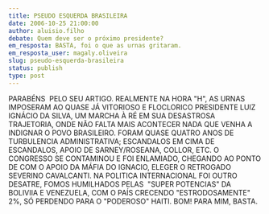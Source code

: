 ```yaml
---
title: PSEUDO ESQUERDA BRASILEIRA
date: 2006-10-25 21:00:00
author: aluisio.filho
debate: Quem deve ser o próximo presidente?
em_resposta: BASTA, foi o que as urnas gritaram.
em_resposta_user: magaly.oliveira
slug: pseudo-esquerda-brasileira
status: publish 
type: post
---
```


PARABÉNS  PELO SEU ARTIGO. REALMENTE NA HORA "H", AS URNAS IMPOSERAM AO QUASE JÁ VITORIOSO E FLOCLORICO PRESIDENTE LUIZ IGNÁCIO DA SILVA, UM MARCHA À RÉ EM SUA DESASTROSA TRAJETORIA, ONDE NÃO FALTA MAIS ACONTECER NADA QUE VENHA A INDIGNAR O POVO BRASILEIRO. FORAM QUASE QUATRO ANOS DE TURBULENCIA ADMINISTRATIVA; ESCANDALOS EM CIMA DE ESCANDALOS, APOIO DE SARNEY/ROSEANA, COLLOR, ETC. O CONGRESSO SE CONTAMINOU E FOI ENLAMIADO, CHEGANDO AO PONTO DE COM O APOIO DA MÁFIA DO IGNACIO, ELEGER O RETROGADO SEVERINO CAVALCANTI. NA POLITICA INTERNACIONAL FOI OUTRO DESATRE, FOMOS HUMILHADOS PELAS  "SUPER POTENCIAS" DA BOLIVIIA E VENEZUELA, COM O PAÍS CRECENDO "ESTRODOSAMENTE" 2%, SÓ PERDENDO PARA O "PODEROSO" HAITI. BOM! PARA MIM, BASTA.

